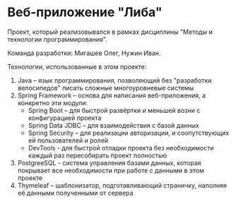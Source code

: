 # Веб-приложение "Либа"
Проект, который реализовывался в рамках дисциплины "Методы и технологии программирования".

Команда разработки: Мигашев Олег, Нужин Иван.

Технологии, использованные в этом проекте:
1. Java – язык программирования, позволяющий без "разработки велосипедов" писать сложные многоуровневые системы
2. Spring Framework – основа для написания веб-приложения, а конкретно эти модули:
    * Spring Boot – для быстрой развёртки и меньшей возни с конфигурацией проекта
    * Spring Data JDBC – для взаимодействия с базой данных
    * Spring Security – для реализации авторизации, и соопутствующих ей пользователей и ролей
    * DevTools - для быстрой отладки проекта без необходимости каждый раз пересобирать проект полностью
3. PostgreeSQL - система управления базами данных, которая покрывает все необходимости при работе с данными в этом проекте
4. Thymeleaf – шаблонизатор, подготавливающий страничку, наполняя её данными полученными от сервера
